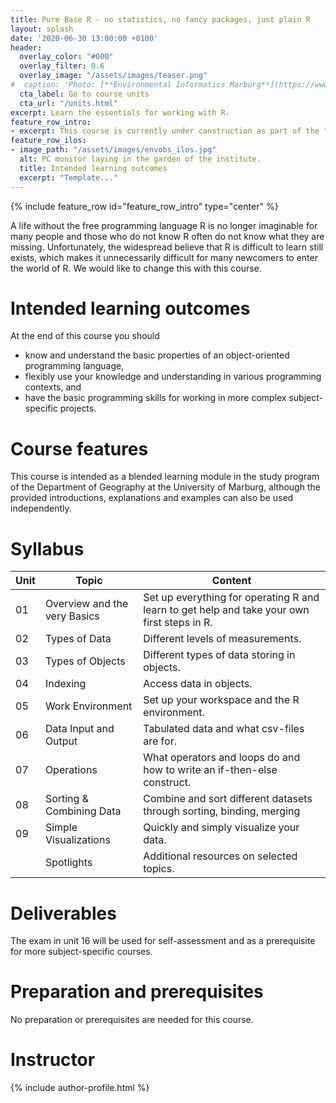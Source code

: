 ```yaml
---
title: Pure Base R - no statistics, no fancy packages, just plain R
layout: splash
date: '2020-06-30 13:00:00 +0100'
header:
  overlay_color: "#000"
  overlay_filter: 0.6
  overlay_image: "/assets/images/teaser.png"
#  caption: 'Photo: [**Environmental Informatics Marburg**](https://www.flickr.com/environmentalinformatics-marburg/)'
  cta_label: Go to course units
  cta_url: "/units.html"
excerpt: Learn the essentials for working with R.
feature_row_intro:
- excerpt: This course is currently under construction as part of the "digLL" initiative funded by the Hessian Ministry of Higher Education, Research, Science and the Arts.
feature_row_ilos:
- image_path: "/assets/images/envobs_ilos.jpg"
  alt: PC monitor laying in the garden of the institute.
  title: Intended learning outcomes
  excerpt: "Template..."
---
```


{% include feature_row id="feature_row_intro" type="center" %}

A life without the free programming language R is no longer imaginable for many people and those who do not know R often do not know what they are missing.
Unfortunately, the widespread believe that R is difficult to learn still exists,
which makes it unnecessarily difficult for many newcomers to enter the world of R.
We would like to change this with this course.




# Intended learning outcomes
At the end of this course you should

* know and understand the basic properties of an object-oriented programming language,
* flexibly use your knowledge and understanding in various programming contexts, and
* have the basic programming skills for working in more complex subject-specific projects.


# Course features

This course is intended as a blended learning module in the study program of the Department of Geography at the University of Marburg,
although the provided introductions, explanations and examples can also be used independently.






# Syllabus

| Unit | Topic | Content |
|---------|-------|---------|
| 01 | Overview and the very Basics | Set up everything for operating R and learn to get help and take your own first steps in R. |
| 02 | Types of Data                | Different levels of measurements. |
| 03 | Types of Objects             | Different types of data storing in objects. |
| 04 | Indexing                     | Access data in objects. |
| 05 | Work Environment             | Set up your workspace and the R environment.  |
| 06 | Data Input and Output        | Tabulated data and what csv-files are for. |
| 07 | Operations                   | What operators and loops do and how to write an if-then-else construct. |
| 08 | Sorting & Combining Data       | Combine and sort different datasets through sorting, binding, merging |
| 09 | Simple Visualizations        | Quickly and simply visualize your data. |
|    | Spotlights                   | Additional resources on selected topics. |



# Deliverables
The exam in unit 16 will be used for self-assessment and as a prerequisite for more subject-specific courses.


# Preparation and prerequisites
No preparation or prerequisites are needed for this course.


# Instructor
{% include author-profile.html %}



<!-- chunky
Course contents are among other things:

* scientific theoretical basics,
* R environment and syntax,
* data and object types,
* data management,
* import and export of data,
* simple functions,
* high- and low-level plotting functions and their arguments and
* various statistical analysis methods.


("digital literacy")
-->
